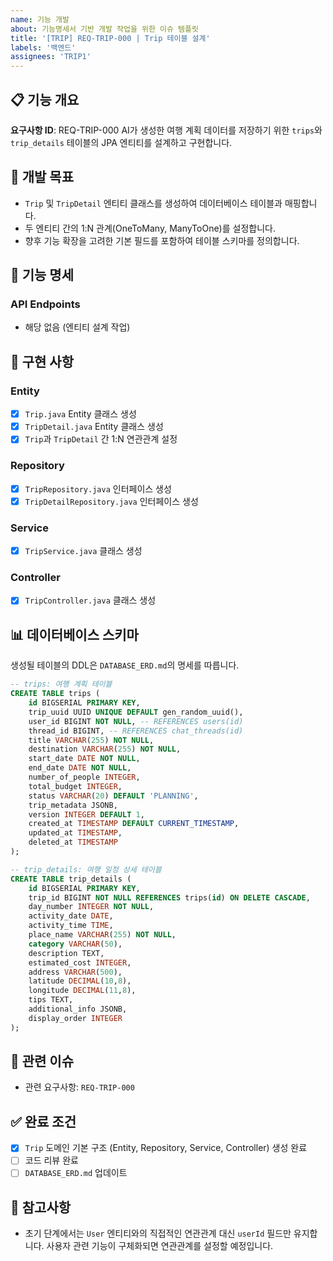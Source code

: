 ```yaml
---
name: 기능 개발
about: 기능명세서 기반 개발 작업을 위한 이슈 템플릿
title: '[TRIP] REQ-TRIP-000 | Trip 테이블 설계'
labels: '백엔드'
assignees: 'TRIP1'
---
```


## 📋 기능 개요
**요구사항 ID**: REQ-TRIP-000
AI가 생성한 여행 계획 데이터를 저장하기 위한 `trips`와 `trip_details` 테이블의 JPA 엔티티를 설계하고 구현합니다.

## 🎯 개발 목표
- `Trip` 및 `TripDetail` 엔티티 클래스를 생성하여 데이터베이스 테이블과 매핑합니다.
- 두 엔티티 간의 1:N 관계(OneToMany, ManyToOne)를 설정합니다.
- 향후 기능 확장을 고려한 기본 필드를 포함하여 테이블 스키마를 정의합니다.

## 📝 기능 명세
### API Endpoints
- 해당 없음 (엔티티 설계 작업)

## 🔧 구현 사항
### Entity
- [x] `Trip.java` Entity 클래스 생성
- [x] `TripDetail.java` Entity 클래스 생성
- [x] `Trip`과 `TripDetail` 간 1:N 연관관계 설정

### Repository
- [x] `TripRepository.java` 인터페이스 생성
- [x] `TripDetailRepository.java` 인터페이스 생성

### Service
- [x] `TripService.java` 클래스 생성

### Controller
- [x] `TripController.java` 클래스 생성

## 📊 데이터베이스 스키마
생성될 테이블의 DDL은 `DATABASE_ERD.md`의 명세를 따릅니다.
```sql
-- trips: 여행 계획 테이블
CREATE TABLE trips (
    id BIGSERIAL PRIMARY KEY,
    trip_uuid UUID UNIQUE DEFAULT gen_random_uuid(),
    user_id BIGINT NOT NULL, -- REFERENCES users(id)
    thread_id BIGINT, -- REFERENCES chat_threads(id)
    title VARCHAR(255) NOT NULL,
    destination VARCHAR(255) NOT NULL,
    start_date DATE NOT NULL,
    end_date DATE NOT NULL,
    number_of_people INTEGER,
    total_budget INTEGER,
    status VARCHAR(20) DEFAULT 'PLANNING',
    trip_metadata JSONB,
    version INTEGER DEFAULT 1,
    created_at TIMESTAMP DEFAULT CURRENT_TIMESTAMP,
    updated_at TIMESTAMP,
    deleted_at TIMESTAMP
);

-- trip_details: 여행 일정 상세 테이블
CREATE TABLE trip_details (
    id BIGSERIAL PRIMARY KEY,
    trip_id BIGINT NOT NULL REFERENCES trips(id) ON DELETE CASCADE,
    day_number INTEGER NOT NULL,
    activity_date DATE,
    activity_time TIME,
    place_name VARCHAR(255) NOT NULL,
    category VARCHAR(50),
    description TEXT,
    estimated_cost INTEGER,
    address VARCHAR(500),
    latitude DECIMAL(10,8),
    longitude DECIMAL(11,8),
    tips TEXT,
    additional_info JSONB,
    display_order INTEGER
);
```

## 🔗 관련 이슈
- 관련 요구사항: `REQ-TRIP-000`

## ✅ 완료 조건
- [x] `Trip` 도메인 기본 구조 (Entity, Repository, Service, Controller) 생성 완료
- [ ] 코드 리뷰 완료
- [ ] `DATABASE_ERD.md` 업데이트

## 📌 참고사항
- 초기 단계에서는 `User` 엔티티와의 직접적인 연관관계 대신 `userId` 필드만 유지합니다. 사용자 관련 기능이 구체화되면 연관관계를 설정할 예정입니다.
